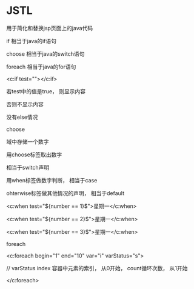 # JSTL

用于简化和替换jsp页面上的java代码



if 相当于java的if语句

choose 相当于java的switch语句

foreach 相当于java的for语句



<c:if test=""></c:if>

若test中的值是true， 则显示内容

否则不显示内容



没有else情况



choose

域中存储一个数字

用choose标签取出数字

相当于switch声明



用when标签做数字判断， 相当于case

ohterwise标签做其他情况的声明， 相当于default



<c:when test="\${number == 1}$">星期一</c:when>

<c:when test="\${number == 2}$">星期一</c:when>

<c:when test="\${number == 3}$">星期一</c:when>



foreach

<c:foreach begin="1" end="10" var="i" varStatus="s">

// varStatus index 容器中元素的索引， 从0开始， count循环次数， 从1开始

</c:foreach>